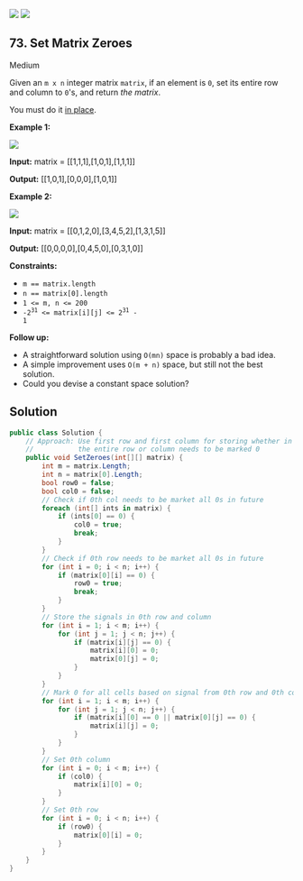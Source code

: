 [![](https://img.shields.io/github/stars/LeetCode-Top-Interview-150/LeetCode-Top-Interview-150?label=Stars&style=flat-square)](https://github.com/LeetCode-Top-Interview-150/LeetCode-Top-Interview-150)
[![](https://img.shields.io/github/forks/LeetCode-Top-Interview-150/LeetCode-Top-Interview-150?label=Fork%20me%20on%20GitHub%20&style=flat-square)](https://github.com/LeetCode-Top-Interview-150/LeetCode-Top-Interview-150/fork)

## 73\. Set Matrix Zeroes

Medium

Given an `m x n` integer matrix `matrix`, if an element is `0`, set its entire row and column to `0`'s, and return _the matrix_.

You must do it [in place](https://en.wikipedia.org/wiki/In-place_algorithm).

**Example 1:**

![](https://assets.leetcode.com/uploads/2020/08/17/mat1.jpg)

**Input:** matrix = \[\[1,1,1],[1,0,1],[1,1,1]]

**Output:** [[1,0,1],[0,0,0],[1,0,1]] 

**Example 2:**

![](https://assets.leetcode.com/uploads/2020/08/17/mat2.jpg)

**Input:** matrix = \[\[0,1,2,0],[3,4,5,2],[1,3,1,5]]

**Output:** [[0,0,0,0],[0,4,5,0],[0,3,1,0]] 

**Constraints:**

*   `m == matrix.length`
*   `n == matrix[0].length`
*   `1 <= m, n <= 200`
*   <code>-2<sup>31</sup> <= matrix[i][j] <= 2<sup>31</sup> - 1</code>

**Follow up:**

*   A straightforward solution using `O(mn)` space is probably a bad idea.
*   A simple improvement uses `O(m + n)` space, but still not the best solution.
*   Could you devise a constant space solution?

## Solution

```csharp
public class Solution {
    // Approach: Use first row and first column for storing whether in future
    //           the entire row or column needs to be marked 0
    public void SetZeroes(int[][] matrix) {
        int m = matrix.Length;
        int n = matrix[0].Length;
        bool row0 = false;
        bool col0 = false;
        // Check if 0th col needs to be market all 0s in future
        foreach (int[] ints in matrix) {
            if (ints[0] == 0) {
                col0 = true;
                break;
            }
        }
        // Check if 0th row needs to be market all 0s in future
        for (int i = 0; i < n; i++) {
            if (matrix[0][i] == 0) {
                row0 = true;
                break;
            }
        }
        // Store the signals in 0th row and column
        for (int i = 1; i < m; i++) {
            for (int j = 1; j < n; j++) {
                if (matrix[i][j] == 0) {
                    matrix[i][0] = 0;
                    matrix[0][j] = 0;
                }
            }
        }
        // Mark 0 for all cells based on signal from 0th row and 0th column
        for (int i = 1; i < m; i++) {
            for (int j = 1; j < n; j++) {
                if (matrix[i][0] == 0 || matrix[0][j] == 0) {
                    matrix[i][j] = 0;
                }
            }
        }
        // Set 0th column
        for (int i = 0; i < m; i++) {
            if (col0) {
                matrix[i][0] = 0;
            }
        }
        // Set 0th row
        for (int i = 0; i < n; i++) {
            if (row0) {
                matrix[0][i] = 0;
            }
        }
    }
}
```